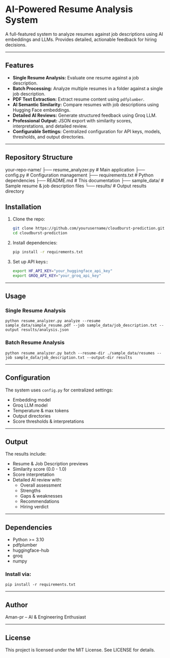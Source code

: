 # AI-Powered Resume Analysis System

A full-featured system to analyze resumes against job descriptions using AI embeddings and LLMs. Provides detailed, actionable feedback for hiring decisions.

---

## Features

- **Single Resume Analysis:** Evaluate one resume against a job description.  
- **Batch Processing:** Analyze multiple resumes in a folder against a single job description.  
- **PDF Text Extraction:** Extract resume content using `pdfplumber`.  
- **AI Semantic Similarity:** Compare resumes with job descriptions using Hugging Face embeddings.  
- **Detailed AI Reviews:** Generate structured feedback using Groq LLM.  
- **Professional Output:** JSON export with similarity scores, interpretations, and detailed review.  
- **Configurable Settings:** Centralized configuration for API keys, models, thresholds, and output directories.  

---

## Repository Structure
your-repo-name/
├── resume_analyzer.py # Main application
├── config.py # Configuration management
├── requirements.txt # Python dependencies
├── README.md # This documentation
├── sample_data/ # Sample resume & job description files
└── results/ # Output results directory


## Installation

1. Clone the repo:  
   ```bash
   git clone https://github.com/yourusername/cloudburst-prediction.git
   cd cloudburst-prediction

2. Install dependencies:
   ```bash
   pip install -r requirements.txt

3. Set up API keys::
   ```bash
   export HF_API_KEY="your_huggingface_api_key"
   export GROQ_API_KEY="your_groq_api_key"
---

## Usage

### Single Resume Analysis
    python resume_analyzer.py analyze --resume sample_data/sample_resume.pdf --job sample_data/job_description.txt --output results/analysis.json


### Batch Resume Analysis
    python resume_analyzer.py batch --resume-dir ./sample_data/resumes --job sample_data/job_description.txt --output-dir results


---

## Configuration

The system uses `config.py` for centralized settings:
- Embedding model  
- Groq LLM model  
- Temperature & max tokens  
- Output directories  
- Score thresholds & interpretations  

---

## Output

The results include:
- Resume & Job Description previews  
- Similarity score (0.0 - 1.0)  
- Score interpretation  
- Detailed AI review with:
  - Overall assessment  
  - Strengths  
  - Gaps & weaknesses  
  - Recommendations  
  - Hiring verdict  

---

## Dependencies

- Python >= 3.10  
- pdfplumber  
- huggingface-hub  
- groq  
- numpy  

### Install via:
    pip install -r requirements.txt

---

## Author

Aman-pr – AI & Engineering Enthusiast  

---

## License

This project is licensed under the MIT License. See LICENSE for details.
